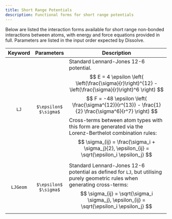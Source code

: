 ```yaml
---
title: Short Range Potentials
description: Functional forms for short range potentials
---
```


Below are listed the interaction forms available for short range non-bonded interactions between atoms, with energy and force equations provided in full. Parameters are listed in the input order expected by Dissolve.

|Keyword|Parameters|Description|
|:---:|:--------:|-----------|
|`LJ`|`$\epsilon$`</br>`$\sigma$`|Standard Lennard-Jones 12-6 potential. $$ E = 4 \epsilon \left( \left(\frac{\sigma}{r}\right)^{12} - \left(\frac{\sigma}{r}\right)^6 \right) $$ $$ F = -48 \epsilon \left( \frac{\sigma^{12}}{r^{13}} - \frac{1}{2} \frac{\sigma^6}{r^7} \right) $$  Cross-terms between atom types with this form are generated via the Lorenz-Berthelot combination rules: $$ \sigma_{ij} = \frac{\sigma_i + \sigma_j}{2}, \epsilon_{ij} = \sqrt{\epsilon_i \epsilon_j} $$ |
|`LJGeom`|`$\epsilon$`</br>`$\sigma$`|Standard Lennard-Jones 12-6 potential as defined for `LJ`, but utilising purely geometric rules when generating cross-terms: $$ \sigma_{ij} = \sqrt{\sigma_i \sigma_j}, \epsilon_{ij} = \sqrt{\epsilon_i \epsilon_j} $$ |
